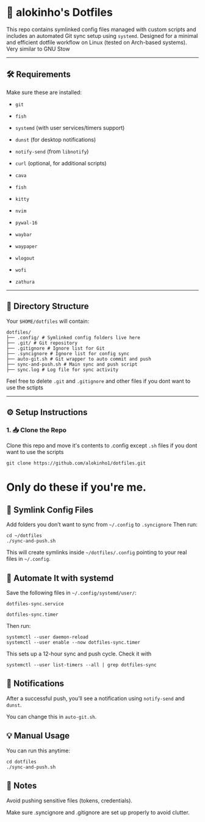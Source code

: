 # 🌱 alokinho's Dotfiles

This repo contains symlinked config files managed with custom scripts and includes an automated Git sync setup using `systemd`. Designed for a minimal and efficient dotfile workflow on Linux (tested on Arch-based systems). Very similar to GNU Stow

---

## 🛠️ Requirements

Make sure these are installed:

- `git`
- `fish`
- `systemd` (with user services/timers support)
- `dunst` (for desktop notifications)
- `notify-send` (from `libnotify`)
- `curl` (optional, for additional scripts)

- `cava`
- `fish`
- `kitty`
- `nvim`
- `pywal-16`
- `waybar`
- `waypaper`
- `wlogout`
- `wofi`
- `zathura`

---

## 📁 Directory Structure

Your `$HOME/dotfiles` will contain:
```
dotfiles/
├── .config/ # Symlinked config folders live here 
├── .git/ # Git repository 
├── .gitignore # Ignore list for Git 
├── .syncignore # Ignore list for config sync 
├── auto-git.sh # Git wrapper to auto commit and push 
├── sync-and-push.sh # Main sync and push script 
├── sync.log # Log file for sync activity
```
Feel free to delete `.git` and `.gitignore` and other files if you dont want to use the sctipts 

---

## ⚙️ Setup Instructions

### 1. 📥 Clone the Repo

Clone this repo and move it's contents to .config except `.sh` files if you dont want to use the scripts

```
git clone https://github.com/alokinho1/dotfiles.git
```

# Only do these if you're me.

## 🔗 Symlink Config Files

Add folders you don’t want to sync from `~/.config` to `.syncignore`
Then run:

```
cd ~/dotfiles
./sync-and-push.sh
```
This will create symlinks inside `~/dotfiles/.config` pointing to your real files in `~/.config`.

## 🔁 Automate It with systemd
Save the following files in `~/.config/systemd/user/`:

    dotfiles-sync.service

    dotfiles-sync.timer

Then run:
```
systemctl --user daemon-reload
systemctl --user enable --now dotfiles-sync.timer
```

This sets up a 12-hour sync and push cycle.
Check it with 
```
systemctl --user list-timers --all | grep dotfiles-sync
```

## 🔔 Notifications
After a successful push, you’ll see a notification using `notify-send` and `dunst`.

You can change this in `auto-git.sh`.

## 💡 Manual Usage
You can run this anytime:
```
cd dotfiles
./sync-and-push.sh
```

## 🧼 Notes
Avoid pushing sensitive files (tokens, credentials).

Make sure .syncignore and .gitignore are set up properly to avoid clutter.

